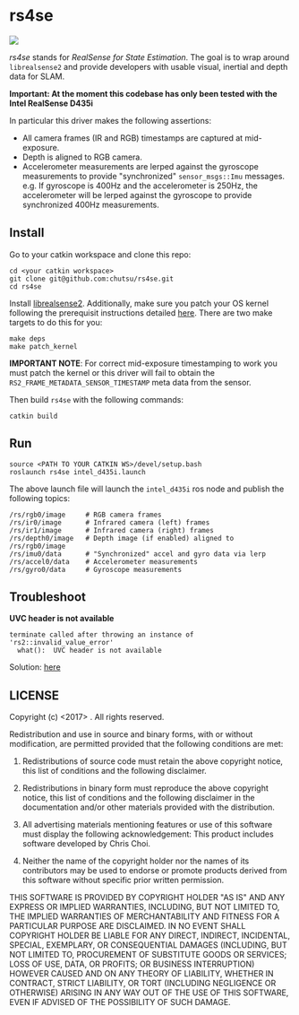 # rs4se

<a href="https://github.com/chutsu/rs4se/actions?query=ci">
  <img src="https://github.com/chutsu/rs4se/workflows/ci/badge.svg">
</a>

*rs4se* stands for *RealSense for State Estimation*. The goal is to wrap around
`librealsense2` and provide developers with usable visual, inertial and depth
data for SLAM.

**Important: At the moment this codebase has only been tested with the Intel
RealSense D435i**

In particular this driver makes the following assertions:

- All camera frames (IR and RGB) timestamps are captured at mid-exposure.
- Depth is aligned to RGB camera.
- Accelerometer measurements are lerped against the gyroscope
  measurements to provide "synchronized" `sensor_msgs::Imu` messages.
  e.g. If gyroscope is 400Hz and the accelerometer is 250Hz, the accelerometer
  will be lerped against the gyroscope to provide synchronized 400Hz
  measurements.


## Install

Go to your catkin workspace and clone this repo:

```
cd <your catkin workspace>
git clone git@github.com:chutsu/rs4se.git
cd rs4se
```

Install [librealsense2][librealsense2]. Additionally, make sure you patch your
OS kernel following the prerequisit instructions detailed
[here][install_prerequisit]. There are two make targets to do this for you:

```
make deps
make patch_kernel
```

**IMPORTANT NOTE**: For correct mid-exposure timestamping to work you must
patch the kernel or this driver will fail to obtain the
`RS2_FRAME_METADATA_SENSOR_TIMESTAMP` meta data from the sensor.

Then build `rs4se` with the following commands:

```
catkin build
```

## Run

```
source <PATH TO YOUR CATKIN WS>/devel/setup.bash
roslaunch rs4se intel_d435i.launch
```

The above launch file will launch the `intel_d435i` ros node and publish the
following topics:

```
/rs/rgb0/image     # RGB camera frames
/rs/ir0/image      # Infrared camera (left) frames
/rs/ir1/image      # Infrared camera (right) frames
/rs/depth0/image   # Depth image (if enabled) aligned to /rs/rgb0/image
/rs/imu0/data      # "Synchronized" accel and gyro data via lerp
/rs/accel0/data    # Accelerometer measurements
/rs/gyro0/data     # Gyroscope measurements
```


## Troubleshoot

**UVC header is not available**

```
terminate called after throwing an instance of 'rs2::invalid_value_error'
  what():  UVC header is not available
```

Solution: [here](https://github.com/chutsu/rs4se/issues/3#issuecomment-530434550)


## LICENSE

Copyright (c) <2017> <Chris Choi>. All rights reserved.

Redistribution and use in source and binary forms, with or without
modification, are permitted provided that the following conditions are met:

1. Redistributions of source code must retain the above copyright notice, this
list of conditions and the following disclaimer.

2. Redistributions in binary form must reproduce the above copyright notice,
this list of conditions and the following disclaimer in the documentation
and/or other materials provided with the distribution.

3. All advertising materials mentioning features or use of this software must
display the following acknowledgement: This product includes software developed
by Chris Choi.

4. Neither the name of the copyright holder nor the names of its contributors
may be used to endorse or promote products derived from this software without
specific prior written permission.

THIS SOFTWARE IS PROVIDED BY COPYRIGHT HOLDER "AS IS" AND ANY EXPRESS OR
IMPLIED WARRANTIES, INCLUDING, BUT NOT LIMITED TO, THE IMPLIED WARRANTIES OF
MERCHANTABILITY AND FITNESS FOR A PARTICULAR PURPOSE ARE DISCLAIMED. IN NO
EVENT SHALL COPYRIGHT HOLDER BE LIABLE FOR ANY DIRECT, INDIRECT, INCIDENTAL,
SPECIAL, EXEMPLARY, OR CONSEQUENTIAL DAMAGES (INCLUDING, BUT NOT LIMITED TO,
PROCUREMENT OF SUBSTITUTE GOODS OR SERVICES; LOSS OF USE, DATA, OR PROFITS; OR
BUSINESS INTERRUPTION) HOWEVER CAUSED AND ON ANY THEORY OF LIABILITY, WHETHER
IN CONTRACT, STRICT LIABILITY, OR TORT (INCLUDING NEGLIGENCE OR OTHERWISE)
ARISING IN ANY WAY OUT OF THE USE OF THIS SOFTWARE, EVEN IF ADVISED OF THE
POSSIBILITY OF SUCH DAMAGE.

[librealsense2]: https://github.com/IntelRealSense/librealsense/blob/master/doc/distribution_linux.md
[install_prerequisit]: https://github.com/IntelRealSense/librealsense/blob/master/doc/installation.md#prerequisites

